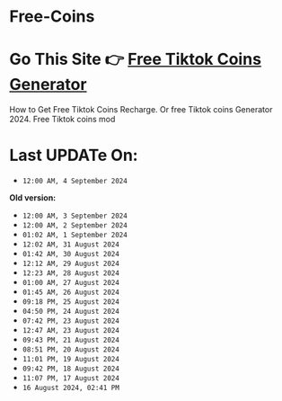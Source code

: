 # Free-Coins
# Go This Site 👉 [Free Tiktok Coins Generator](https://modren8.com/tiktok-coins)
How to Get Free Tiktok Coins Recharge. Or free Tiktok coins Generator 2024. Free Tiktok coins mod

# Last UPDATe On:
- `12:00 AM, 4 September 2024 `

**Old version:**
- `12:00 AM, 3 September 2024 `
- `12:00 AM, 2 September 2024 `
- `01:02 AM, 1 September 2024 `
- `12:02 AM, 31 August 2024 `
- `01:42 AM, 30 August 2024 `
- `12:12 AM, 29 August 2024 `
- `12:23 AM, 28 August 2024 `
- `01:00 AM, 27 August 2024 `
- `01:45 AM, 26 August 2024 `
- `09:18 PM, 25 August 2024 `
- `04:50 PM, 24 August 2024 `
- `07:42 PM, 23 August 2024 `
- `12:47 AM, 23 August 2024 `
- `09:43 PM, 21 August 2024 `
- `08:51 PM, 20 August 2024 `
- `11:01 PM, 19 August 2024 `
- `09:42 PM, 18 August 2024 `
- `11:07 PM, 17 August 2024 `
- `16 August 2024, 02:41 PM `

